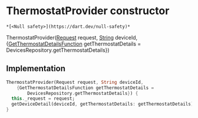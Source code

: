 


# ThermostatProvider constructor




    *[<Null safety>](https://dart.dev/null-safety)*



ThermostatProvider([Request](https://yonomi.co/yonomi-sdk/Request-class.html) request, [String](https://api.flutter.dev/flutter/dart-core/String-class.html) deviceId, {[GetThermostatDetailsFunction](../../providers_thermostat_provider/GetThermostatDetailsFunction.md) getThermostatDetails = DevicesRepository.getThermostatDetails})





## Implementation

```dart
ThermostatProvider(Request request, String deviceId,
    {GetThermostatDetailsFunction getThermostatDetails =
        DevicesRepository.getThermostatDetails}) {
  this._request = request;
  getDeviceDetail(deviceId, getThermostatDetails: getThermostatDetails);
}
```







